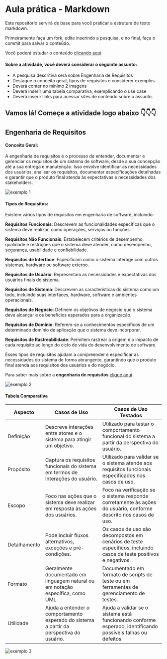 # Aula prática - Markdown

Este repositório servirá de base para você praticar a estrutura de texto markdown. 

Primeiramente faça um fork, edite inserindo a pesquisa, e no final, faça o commit para salvar o conteúdo.

Você poderá estudar o conteúdo [clicando aqui](https://docs.pipz.com/central-de-ajuda/learning-center/guia-basico-de-markdown#open)

#### Sobre a atividade, você deverá considerar o seguinte assunto:

- A pesquisa descritiva será sobre Engenharia de Requisitos
- Destaque o conceito geral, tipos de requisitos e considerer exemplos
- Deverá conter no mínimo 2 imagens
- Deverá inserir uma tabela comparativa, exemplicando o use case
- Deverá inserir links para acessar sites de conteúdo sobre o assunto.


## Vamos lá! Começe a atividade logo abaixo 👇👇👇

## Engenharia de Requisitos

#### Conceito Geral:

A engenharia de requisitos é o processo de entender, documentar e gerenciar os requisitos de um sistema de software, desde a sua concepção até a sua entrega e manutenção. Isso envolve identificar as necessidades dos usuários, analisar os requisitos, documentar especificações detalhadas e garantir que o produto final atenda às expectativas e necessidades dos stakeholders.

![exemplo 1](https://www.devmedia.com.br/imagens/engsoft/artigo6/image06.jpg)

#### Tipos de Requisitos:

Existem vários tipos de requisitos em engenharia de software, incluindo:

**Requisitos Funcionais**: Descrevem as funcionalidades específicas que o sistema deve realizar, como operações, serviços ou funções.

**Requisitos Não Funcionais**: Estabelecem critérios de desempenho, qualidade e restrições que o sistema deve atender, como desempenho, segurança, usabilidade e confiabilidade.

**Requisitos de Interface**: Especificam como o sistema interage com outros sistemas, hardware ou software externo.

**Requisitos de Usuário**: Representam as necessidades e expectativas dos usuários finais do sistema.

**Requisitos de Sistema**: Descrevem as características do sistema como um todo, incluindo suas interfaces, hardware, software e ambientes operacionais.

**Requisitos de Negócio**: Definem os objetivos de negócio que o sistema deve alcançar e os benefícios esperados para a organização.

**Requisitos de Domínio**: Referem-se a conhecimentos específicos de um determinado domínio de aplicação que o sistema deve incorporar.

**Requisitos de Rastreabilidade**: Permitem rastrear a origem e o impacto de cada requisito ao longo do ciclo de vida do desenvolvimento de software.

Esses tipos de requisitos ajudam a compreender e especificar as necessidades do sistema de forma abrangente, garantindo que o produto final atenda aos requisitos dos usuários e do negócio.

Para saber mais sobre a **engenharia de requisitos** [clique aqui](https://www.devmedia.com.br/introducao-a-engenharia-de-requisitos/8034)

![exemplo 2](https://miro.medium.com/v2/resize:fit:1212/0*FvHHBSuzAQ1ei2E1)

#### Tabela Comparativa

Aspecto |	Casos de Uso |	Casos de Uso Testados
--------|--------------|-----------------------
Definição	| Descreve interações entre atores e o sistema para atingir um objetivo. |	Utilizado para testar o comportamento funcional do sistema a partir da perspectiva do usuário.
Propósito |	Captura os requisitos funcionais do sistema em termos de interações do usuário. |	Utilizado para validar se o sistema atende aos requisitos funcionais especificados nos casos de uso.
Escopo |	Foco nas ações que o sistema deve realizar em resposta às ações dos usuários. |	Foco na verificação se o sistema responde corretamente às ações do usuário, conforme descrito nos casos de uso.
Detalhamento |	Pode incluir fluxos alternativos, exceções e pré-condições.	| Os casos de uso são decompostos em cenários de teste específicos, incluindo casos de teste positivos e negativos.
Formato	| Geralmente documentado em linguagem natural ou em notação específica, como UML. |	Documentado em formato de scripts de teste ou em ferramentas de gerenciamento de testes.
Utilidade	| Ajuda a entender o comportamento esperado do sistema a partir da perspectiva do usuário. |	Ajuda a validar se o sistema está funcionando conforme esperado, identificando possíveis falhas ou defeitos.


![exemplo 3](https://www.macoratti.net/Image21.gif)

